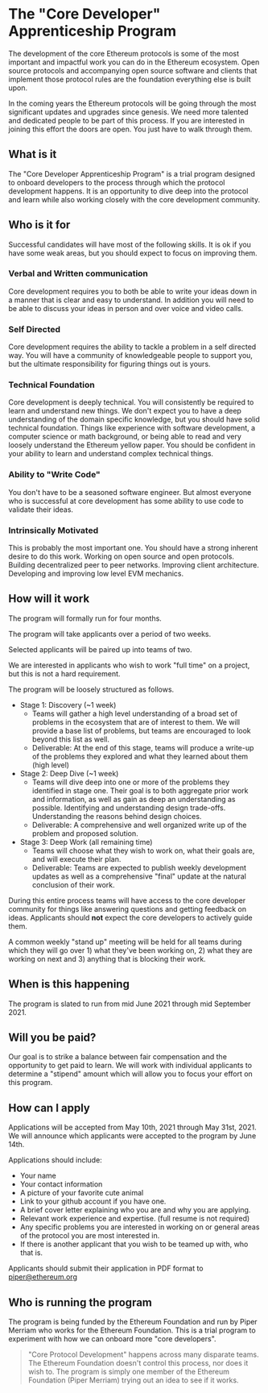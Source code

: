 # The "Core Developer" Apprenticeship Program

The development of the core Ethereum protocols is some of the most important and impactful work you can do in the Ethereum ecosystem. Open source protocols and accompanying open source software and clients that implement those protocol rules are the foundation everything else is built upon.

In the coming years the Ethereum protocols will be going through the most significant updates and upgrades since genesis. We need more talented and dedicated people to be part of this process.  If you are interested in joining this effort the doors are open.  You just have to walk through them.

## What is it

The "Core Developer Apprenticeship Program" is a trial program designed to onboard developers to the process through which the protocol development happens. It is an opportunity to dive deep into the protocol and learn while also working closely with the core development community.

## Who is it for

Successful candidates will have most of the following skills. It is ok if you have some weak areas, but you should expect to focus on improving them.

### Verbal and Written communication

Core development requires you to both be able to write your ideas down in a manner that is clear and easy to understand.  In addition you will need to be able to discuss your ideas in person and over voice and video calls.


### Self Directed

Core development requires the ability to tackle a problem in a self directed way. You will have a community of knowledgeable people to support you, but the ultimate responsibility for figuring things out is yours.

### Technical Foundation

Core development is deeply technical. You will consistently be required to learn and understand new things. We don't expect you to have a deep understanding of the domain specific knowledge, but you should have solid technical foundation. Things like experience with software development, a computer science or math background, or being able to read and very loosely understand the Ethereum yellow paper. You should be confident in your ability to learn and understand complex technical things.

### Ability to "Write Code"

You don't have to be a seasoned software engineer.  But almost everyone who is successful at core development has some ability to use code to validate their ideas.


### Intrinsically Motivated

This is probably the most important one. You should have a strong inherent desire to do this work. Working on open source and open protocols. Building decentralized peer to peer networks. Improving client architecture. Developing and improving low level EVM mechanics.

## How will it work

The program will formally run for four months.

The program will take applicants over a period of two weeks.

Selected applicants will be paired up into teams of two.

We are interested in applicants who wish to work "full time" on a project, but this is not a hard requirement.

The program will be loosely structured as follows.

- Stage 1: Discovery (~1 week)
    - Teams will gather a high level understanding of a broad set of problems in the ecosystem that are of interest to them. We will provide a base list of problems, but teams are encouraged to look beyond this list as well.
    - Deliverable: At the end of this stage, teams will produce a write-up of the problems they explored and what they learned about them (high level)
- Stage 2: Deep Dive (~1 week)
    - Teams will dive deep into one or more of the problems they identified in stage one.  Their goal is to both aggregate prior work and information, as well as gain as deep an understanding as possible.  Identifying and understanding design trade-offs.  Understanding the reasons behind design choices.
    - Deliverable: A comprehensive and well organized write up of the problem and proposed solution.
- Stage 3: Deep Work (all remaining time)
    - Teams will choose what they wish to work on, what their goals are, and will execute their plan.
    - Deliverable: Teams are expected to publish weekly development updates as well as a comprehensive "final" update at the natural conclusion of their work.

During this entire process teams will have access to the core developer community for things like answering questions and getting feedback on ideas. Applicants should **not** expect the core developers to actively guide them.

A common weekly "stand up" meeting will be held for all teams during which they will go over 1) what they've been working on, 2) what they are working on next and 3) anything that is blocking their work.

## When is this happening

The program is slated to run from mid June 2021 through mid September 2021.


## Will you be paid?

Our goal is to strike a balance between fair compensation and the opportunity to get paid to learn.  We will work with individual applicants to determine a "stipend" amount which will allow you to focus your effort on this program.


## How can I apply

Applications will be accepted from May 10th, 2021 through May 31st, 2021.  We will announce which applicants were accepted to the program by June 14th.

Applications should include:

- Your name
- Your contact information
- A picture of your favorite cute animal
- Link to your github account if you have one.
- A brief cover letter explaining who you are and why you are applying.
- Relevant work experience and expertise.  (full resume is not required)
- Any specific problems you are interested in working on or general areas of the protocol you are most interested in.
- If there is another applicant that you wish to be teamed up with, who that is.

Applicants should submit their application in PDF format to piper@ethereum.org


## Who is running the program

The program is being funded by the Ethereum Foundation and run by Piper Merriam who works for the Ethereum Foundation. This is a trial program to experiment with how we can onboard more "core developers".

> "Core Protocol Development" happens across many disparate teams.  The Ethereum Foundation doesn't control this process, nor does it wish to. The program is simply one member of the Ethereum Foundation (Piper Merriam) trying out an idea to see if it works.
